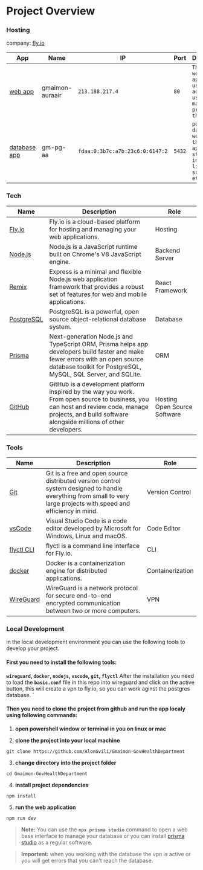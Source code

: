 # Project Overview

### Hosting
company: [fly.io](https://fly.io)

| App | Name | IP | Port | Description | Amount |
| --- | --- | --- | --- | --- | --- |
| [web app](https://https://fly.io/apps/gmaimon-auraair) | gmaimon-auraair | `213.188.217.4` | `80` | `The main web application users and admin will use to manage the project and there data` | 1 |
| [database app](https://gmaimon.fly.io) | gm-pg-aa | `fdaa:0:3b7c:a7b:23c6:0:6147:2` | `5432` | `postgress database as webapp that the main app uses to store information like users, schools etc.` | 1 |



### Tech 
| Name | Description | Role |
| --- | --- | --- |
| [Fly.io](https://fly.io) | Fly.io is a cloud-based platform for hosting and managing your web applications. | Hosting |
| [Node.js](https://nodejs.org) | Node.js is a JavaScript runtime built on Chrome's V8 JavaScript engine. | Backend Server |
| [Remix](https://remix.run) | Express is a minimal and flexible Node.js web application framework that provides a robust set of features for web and mobile applications. | React Framework |
| [PostgreSQL](https://www.postgresql.org) | PostgreSQL is a powerful, open source object-relational database system. | Database |
| [Prisma](https://www.prisma.io) | Next-generation Node.js and TypeScript ORM, Prisma helps app developers build faster and make fewer errors with an open source database toolkit for PostgreSQL, MySQL, SQL Server, and SQLite. | ORM |
| [GitHub](https://github.com) | GitHub is a development platform inspired by the way you work. From open source to business, you can host and review code, manage projects, and build software alongside millions of other developers. | Hosting Open Source Software |

### Tools
| Name | Description | Role |
| --- | --- | --- |
| [Git](https://git-scm.com) | Git is a free and open source distributed version control system designed to handle everything from small to very large projects with speed and efficiency in mind. | Version Control |
| [vsCode](https://code.visualstudio.com) | Visual Studio Code is a code editor developed by Microsoft for Windows, Linux and macOS. | Code Editor |
| [flyctl CLI](https://fly.io/docs/cli) | flyctl is a command line interface for Fly.io. | CLI |
| [docker](https://www.docker.com) | Docker is a containerization engine for distributed applications. | Containerization |
| [WireGuard](https://wireguard.com)  | WireGuard is a network protocol for secure end-to-end encrypted communication between two or more computers. | VPN |

### Local Development
in the local development environment you can use the following tools to develop your project.

#### First you need to install the following tools: 
**`wireguard`, `docker`, `nodejs`, `vscode`, `git`, `flyctl`**
After the installation you need to load the **`basic.conf`** file in this repo into wireguard and click on the active button, this will create a vpn to fly.io, so you can work aginst the postgres database. 
`
#### Then you need to clone the project from github and run the app localy using following commands:

01. **open powershell window or terminal in you on linux or mac**

02. **clone the project into your local machine**
```
git clone https://github.com/AlonGvili/Gmaimon-GovHealthDepartment
```
03. **change directory into the project folder**
```
cd Gmaimon-GovHealthDepartment
```
04. **install project dependencies**
```
npm install
```
05. **run the web application**
```
npm run dev
```

> **Note:** You can use the **`npx prisma studio`** command to open a web base interface to manage your database or you can install [prisma studio](https://www.prisma.io/studio) as a regular software.

> **Importent:** when you working with the database the vpn is active or you will get errors that you can't reach the database.



